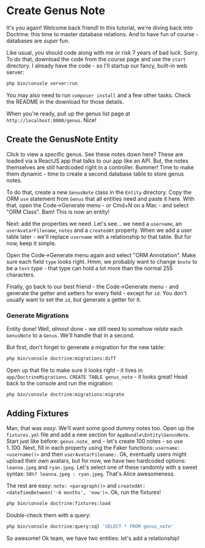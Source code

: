 # Create Genus Note

It's you again! Welcome back friend! In this tutorial, we're diving back into
Doctrine: this time to master database relations. And to have fun of course - databases
are *super* fun.

Like usual, you should code along with me or risk 7 years of bad luck. Sorry.
To do that, download the code from the course page and use the `start` directory.
I already have the code - so I'll startup our fancy, built-in web server:

```bash
php bin/console server:run
```

You may also need to run `composer install` and a few other tasks. Check the
README in the download for those details.

When you're ready, pull up the genus list page at `http://localhost:8000/genus`.
Nice!

## Create the GenusNote Entity

Click to view a specific genus. See these notes down here? These are loaded via
a ReactJS app that talks to our app like an API. But, the notes themselves are
still hardcoded right in a controller. Bummer! Time to make them dynamic - time to
create a second database table to store genus notes.

To do that, create a new `GenusNote` class in the `Entity` directory. Copy the ORM
`use` statement from `Genus` that all entities need and paste it here.
With that, open the Code->Generate menu - or Cmd+N on a Mac - and select "ORM Class".
Bam! This is now an entity!

Next: add the properties we need. Let's see... we need a `username`, an `userAvatarFilename`,
`notes` and a `createdAt` property. When we add a user table later - we'll replace
`username` with a relationship to that table. But for now, keep it simple.

Open the Code->Generate menu again and select "ORM Annotation". Make sure each
field `type` looks right. Hmm, we probably want to change `$note` to be a `text`
type - that type can hold a lot more than the normal 255 characters.

Finally, go back to our best friend - the Code->Generate menu - and generate the
getter and setters for every field - except for `id`. You don't usually want to
set the `id`, but generate a getter for it.

### Generate Migrations

Entity done! Well, *almost* done - we still need to somehow *relate* each `GenusNote`
to a `Genus`. We'll handle that in a second.

But first, don't forget to generate a migration for the new table:

```bash
php bin/console doctrine:migrations:diff
```

Open up that file to make sure it looks right - it lives in `app/DoctrineMigrations`.
`CREATE TABLE genus_note` - it looks great! Head back to the console and run the
migration:

```bash
php bin/console doctrine:migrations:migrate
```

## Adding Fixtures

Man, that was *easy*. We'll want some good dummy notes too. Open up the `fixtures.yml`
file and add a new section for `AppBundle\Entity\GenusNote`. Start just like before:
`genus.note_` and - let's create 100 notes - so use 1..100. Next, fill in each
property using the Faker functions: `username: <username()>` and then `userAvatarFilename:`.
Ok, eventually users might upload their *own* avatars, but for now, we have two
hardcoded options: `leanna.jpeg` and `ryan.jpeg`. Let's select one of these randomly
with a sweet syntax: `50%? leanna.jpeg : ryan.jpeg`. That's Alice awesomeness.

The rest are easy: `note: <paragraph()>` and `createdAt: <dateTimeBetween('-6 months', 'now')>`.
Ok, run the fixtures!

```bash
php bin/console doctrine:fixtures:load
```

Double-check them with a query:

```bash
php bin/console doctrine:query:sql 'SELECT * FROM genus_note'
```

So awesome! Ok team, we have two entities: let's add a relationship!
